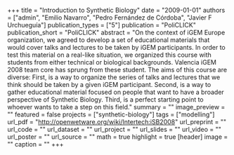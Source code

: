 +++
title = "Introduction to Synthetic Biology"
date = "2009-01-01"
authors = ["admin", "Emilio Navarro", "Pedro Fernández de Córdoba", "Javier F Urchueguía"]
publication_types = ["5"]
publication = "PoliCLICK"
publication_short = "PoliCLICK"
abstract = "On the context of iGEM Europe organization, we agreed to develop a set of educational materials that would cover talks and lectures to be taken by iGEM participants. In order to test this material on a real-like situation, we organized this course with students from either technical or biological backgrounds. Valencia iGEM 2008 team core has sprung from these student. The aims of this course are diverse: First, is a way to organize the series of talks and lectures that we think should be taken by a given iGEM participant. Second, is a way to gather educational material focused on people that want to have a broader perspective of Synthetic Biology. Third, is a perfect starting point to whoever wants to take a step on this field."
summary = ""
image_preview = ""
featured = false
projects = ["synthetic-biology"]
tags = ["modelling"]
url_pdf = "http://openwetware.org/wiki/Intertech:iSB2008"
url_preprint = ""
url_code = ""
url_dataset = ""
url_project = ""
url_slides = ""
url_video = ""
url_poster = ""
url_source = ""
math = true
highlight = true
[header]
image = ""
caption = ""
+++
